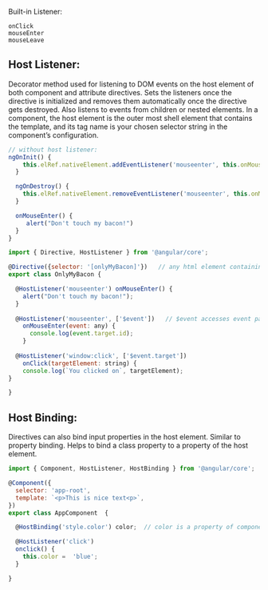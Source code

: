 Built-in Listener:
```
onClick
mouseEnter
mouseLeave
```

## Host Listener:
Decorator method used for listening to DOM events on the host element of both component and attribute directives. Sets the listeners once the directive is initialized and removes them automatically once the directive gets destroyed. Also listens to events from children or nested elements.
In a component, the host element is the outer most shell element that contains the template, and its tag name is your chosen selector string in the component’s configuration. 
```javascript
// without host listener:
ngOnInit() {
    this.elRef.nativeElement.addEventListener('mouseenter', this.onMouseEnter);
  }

  ngOnDestroy() {
    this.elRef.nativeElement.removeEventListener('mouseenter', this.onMouseEnter);
  }

  onMouseEnter() {
     alert("Don't touch my bacon!")
  }
}
```

```javascript
import { Directive, HostListener } from '@angular/core';

@Directive({selector: '[onlyMyBacon]'})   // any html element containing onlyMyBacon will be directive's host element
export class OnlyMyBacon {

  @HostListener('mouseenter') onMouseEnter() {
    alert("Don't touch my bacon!");
  }
  
  @HostListener('mouseenter', ['$event'])   // $event accesses event payload object
    onMouseEnter(event: any) {        
      console.log(event.target.id);
    }
  
  @HostListener('window:click', ['$event.target'])
    onClick(targetElement: string) {
    console.log(`You clicked on`, targetElement);
}

}

```

## Host Binding: 
Directives can also bind input properties in the host element. Similar to property binding. Helps to bind a class property to a property of the host element.

```javascript
import { Component, HostListener, HostBinding } from '@angular/core';

@Component({
  selector: 'app-root',
  template: `<p>This is nice text<p>`,
})
export class AppComponent  {

  @HostBinding('style.color') color;  // color is a property of component

  @HostListener('click')
  onclick() {
    this.color =  'blue';
  }

}
```
